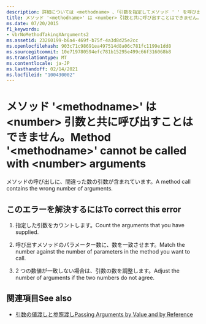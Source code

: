 ```yaml
---
description: 詳細については <methodname> 、「引数を指定してメソッド ' ' を呼び出すことはできません <number>
title: メソッド '<methodname>' は <number> 引数と共に呼び出すことはできません。
ms.date: 07/20/2015
f1_keywords:
- vbrNoMethodTakingXArguments2
ms.assetid: 23260199-b6a4-469f-b75f-4a3d8d25e2cc
ms.openlocfilehash: 903c71c98691ea497514d8a06c781fc1199e1dd8
ms.sourcegitcommit: 10e719780594efc781b15295e499c66f316068b8
ms.translationtype: MT
ms.contentlocale: ja-JP
ms.lasthandoff: 02/14/2021
ms.locfileid: "100430002"
---
```

# <a name="method-methodname-cannot-be-called-with-number-arguments"></a><span data-ttu-id="bff51-103">メソッド '\<methodname>' は \<number> 引数と共に呼び出すことはできません。</span><span class="sxs-lookup"><span data-stu-id="bff51-103">Method '\<methodname>' cannot be called with \<number> arguments</span></span>

<span data-ttu-id="bff51-104">メソッドの呼び出しに、間違った数の引数が含まれています。</span><span class="sxs-lookup"><span data-stu-id="bff51-104">A method call contains the wrong number of arguments.</span></span>  
  
## <a name="to-correct-this-error"></a><span data-ttu-id="bff51-105">このエラーを解決するには</span><span class="sxs-lookup"><span data-stu-id="bff51-105">To correct this error</span></span>  
  
1. <span data-ttu-id="bff51-106">指定した引数をカウントします。</span><span class="sxs-lookup"><span data-stu-id="bff51-106">Count the arguments that you have supplied.</span></span>  
  
2. <span data-ttu-id="bff51-107">呼び出すメソッドのパラメーター数に、数を一致させます。</span><span class="sxs-lookup"><span data-stu-id="bff51-107">Match the number against the number of parameters in the method you want to call.</span></span>  
  
3. <span data-ttu-id="bff51-108">2 つの数値が一致しない場合は、引数の数を調整します。</span><span class="sxs-lookup"><span data-stu-id="bff51-108">Adjust the number of arguments if the two numbers do not agree.</span></span>  
  
## <a name="see-also"></a><span data-ttu-id="bff51-109">関連項目</span><span class="sxs-lookup"><span data-stu-id="bff51-109">See also</span></span>

- [<span data-ttu-id="bff51-110">引数の値渡しと参照渡し</span><span class="sxs-lookup"><span data-stu-id="bff51-110">Passing Arguments by Value and by Reference</span></span>](../programming-guide/language-features/procedures/passing-arguments-by-value-and-by-reference.md)
